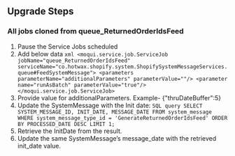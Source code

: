 ## Upgrade Steps
### All jobs cloned from queue_ReturnedOrderIdsFeed
1. Pause the Service Jobs scheduled
2. Add below data
        ```xml
        <moqui.service.job.ServiceJob jobName="queue_ReturnedOrderIdsFeed" serviceName="co.hotwax.shopify.system.ShopifySystemMessageServices.queue#FeedSystemMessage">
            <parameters parameterName="additionalParameters" parameterValue=""/>
            <parameter name="runAsBatch" parameterValue="true"/>
        </moqui.service.job.ServiceJob>
        ```
3. Provide value for additionalParameters. Example- {"thruDateBuffer":5}
4. Update the SystemMessage with the Init date:
        ```SQL query
                SELECT SYSTEM_MESSAGE_ID, INIT_DATE, MESSAGE_DATE
                FROM system_message
                WHERE system_message_type_id = 'GenerateReturnedOrderIdsFeed'
                ORDER BY PROCESSED_DATE DESC
                LIMIT 1;
        ```
5. Retrieve the InitDate from the result.
6. Update the same SystemMessage’s message_date with the retrieved init_date value.
